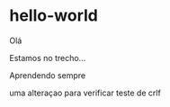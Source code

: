 # hello-world
Olá

Estamos no trecho...

Aprendendo sempre

uma alteraçao para verificar
teste de crlf

